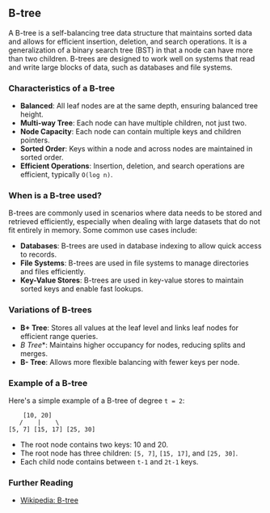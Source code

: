## B-tree

A B-tree is a self-balancing tree data structure that maintains sorted data and allows for efficient insertion, deletion, and search operations. It is a generalization of a binary search tree (BST) in that a node can have more than two children. B-trees are designed to work well on systems that read and write large blocks of data, such as databases and file systems.

### Characteristics of a B-tree
- **Balanced**: All leaf nodes are at the same depth, ensuring balanced tree height.
- **Multi-way Tree**: Each node can have multiple children, not just two.
- **Node Capacity**: Each node can contain multiple keys and children pointers.
- **Sorted Order**: Keys within a node and across nodes are maintained in sorted order.
- **Efficient Operations**: Insertion, deletion, and search operations are efficient, typically `O(log n)`.

### When is a B-tree used?
B-trees are commonly used in scenarios where data needs to be stored and retrieved efficiently, especially when dealing with large datasets that do not fit entirely in memory. Some common use cases include:
- **Databases**: B-trees are used in database indexing to allow quick access to records.
- **File Systems**: B-trees are used in file systems to manage directories and files efficiently.
- **Key-Value Stores**: B-trees are used in key-value stores to maintain sorted keys and enable fast lookups.

### Variations of B-trees
- **B+ Tree**: Stores all values at the leaf level and links leaf nodes for efficient range queries.
- **B* Tree**: Maintains higher occupancy for nodes, reducing splits and merges.
- **B- Tree**: Allows more flexible balancing with fewer keys per node.


### Example of a B-tree
Here's a simple example of a B-tree of degree `t = 2`:
``` 
    [10, 20]
   /    |    \
[5, 7] [15, 17] [25, 30]
```

- The root node contains two keys: 10 and 20.
- The root node has three children: `[5, 7]`, `[15, 17]`, and `[25, 30]`.
- Each child node contains between `t-1` and `2t-1` keys.

### Further Reading
- [Wikipedia: B-tree](https://en.wikipedia.org/wiki/B-tree)